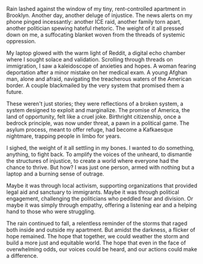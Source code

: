 Rain lashed against the window of my tiny, rent-controlled apartment in Brooklyn. Another day, another deluge of injustice. The news alerts on my phone pinged incessantly: another ICE raid, another family torn apart, another politician spewing hateful rhetoric. The weight of it all pressed down on me, a suffocating blanket woven from the threads of systemic oppression.

My laptop glowed with the warm light of Reddit, a digital echo chamber where I sought solace and validation. Scrolling through threads on immigration, I saw a kaleidoscope of anxieties and hopes. A woman fearing deportation after a minor mistake on her medical exam. A young Afghan man, alone and afraid, navigating the treacherous waters of the American border. A couple blackmailed by the very system that promised them a future.

These weren't just stories; they were reflections of a broken system, a system designed to exploit and marginalize. The promise of America, the land of opportunity, felt like a cruel joke. Birthright citizenship, once a bedrock principle, was now under threat, a pawn in a political game. The asylum process, meant to offer refuge, had become a Kafkaesque nightmare, trapping people in limbo for years.

I sighed, the weight of it all settling in my bones. I wanted to do something, anything, to fight back. To amplify the voices of the unheard, to dismantle the structures of injustice, to create a world where everyone had the chance to thrive. But how? I was just one person, armed with nothing but a laptop and a burning sense of outrage.

Maybe it was through local activism, supporting organizations that provided legal aid and sanctuary to immigrants. Maybe it was through political engagement, challenging the politicians who peddled fear and division. Or maybe it was simply through empathy, offering a listening ear and a helping hand to those who were struggling.

The rain continued to fall, a relentless reminder of the storms that raged both inside and outside my apartment. But amidst the darkness, a flicker of hope remained. The hope that together, we could weather the storm and build a more just and equitable world. The hope that even in the face of overwhelming odds, our voices could be heard, and our actions could make a difference.